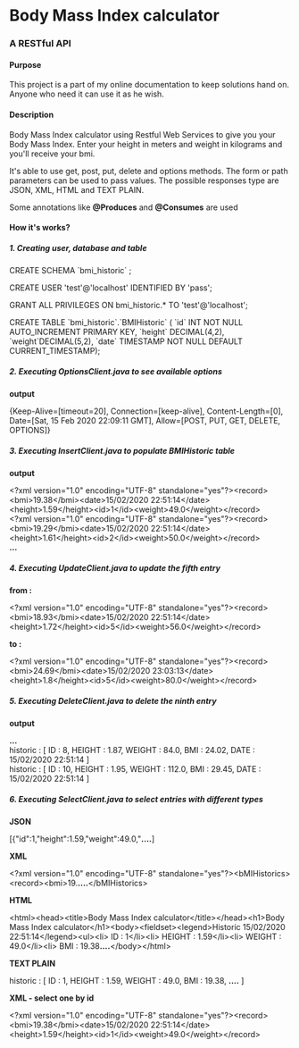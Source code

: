 # Body Mass Index calculator
 <h3>A RESTful API</h3>

 <h4>Purpose </h4>
 <p>
 This project is a part of my online documentation to keep solutions hand on. Anyone who need it can use it as he wish.
<p/>
<h4>Description</h4>
 <p>
 Body Mass Index calculator using Restful Web Services to give you your Body Mass Index. Enter your height in meters and weight in kilograms and you'll receive your bmi.<p>
  <p>
  It's able to use get, post, put, delete and options methods.
 The form or path parameters can be used to pass values. The possible responses type are JSON, XML, HTML and TEXT PLAIN.</p>
 
 <p>Some annotations like <b>@Produces</b> and <b>@Consumes</b> are used</p>
 
 <h4>How it's works?</h4>
 
 <h5>1. Creating user, database and table</h5>
 <p> 
 CREATE SCHEMA `bmi_historic` ;<p/>
<p> 
CREATE USER 'test'@'localhost' IDENTIFIED BY 'pass';<p/>
<p> 
 GRANT ALL PRIVILEGES ON bmi_historic.* TO 'test'@'localhost';<p/>
<p> 
CREATE TABLE `bmi_historic`.`BMIHistoric` (
  `id` INT NOT NULL AUTO_INCREMENT PRIMARY KEY,
  `height` DECIMAL(4,2),
  `weight`DECIMAL(5,2),
  `date` TIMESTAMP NOT NULL DEFAULT CURRENT_TIMESTAMP);<p/>
 
 
 <h5>2. Executing OptionsClient.java to see available options</h5>
 <p><b>output</b><p/>
 <p>{Keep-Alive=[timeout=20], Connection=[keep-alive], Content-Length=[0], Date=[Sat, 15 Feb 2020 22:09:11 GMT], Allow=[POST, PUT, GET, DELETE, OPTIONS]}<p/>

 <h5>3. Executing InsertClient.java to populate BMIHistoric table</h5>
 
 <p><b>output</b><p/>

 &lt;?xml version="1.0" encoding="UTF-8" standalone="yes"?&gt;&lt;record&gt;&lt;bmi&gt;19.38&lt;/bmi&gt;&lt;date&gt;15/02/2020 22:51:14&lt;/date&gt;&lt;height&gt;1.59&lt;/height&gt;&lt;id&gt;1&lt;/id&gt;&lt;weight&gt;49.0&lt;/weight&gt;&lt;/record&gt;<br/>&lt;?xml version="1.0" encoding="UTF-8" standalone="yes"?&gt;&lt;record&gt;&lt;bmi&gt;19.29&lt;/bmi&gt;&lt;date&gt;15/02/2020 22:51:14&lt;/date&gt;&lt;height&gt;1.61&lt;/height&gt;&lt;id&gt;2&lt;/id&gt;&lt;weight&gt;50.0&lt;/weight&gt;&lt;/record&gt;<br/>
 <b>...</b>
 
 <h5>4. Executing UpdateClient.java to update the fifth entry</h5>

 <p><b>from :</b></p>
 <p>&lt;?xml version="1.0" encoding="UTF-8" standalone="yes"?&gt;&lt;record&gt;&lt;bmi&gt;18.93&lt;/bmi&gt;&lt;date&gt;15/02/2020 22:51:14&lt;/date&gt;&lt;height&gt;1.72&lt;/height&gt;&lt;id&gt;5&lt;/id&gt;&lt;weight&gt;56.0&lt;/weight&gt;&lt;/record&gt;</p>
 <p><b>to :</b></p>
 <p>&lt;?xml version="1.0" encoding="UTF-8" standalone="yes"?&gt;&lt;record&gt;&lt;bmi&gt;24.69&lt;/bmi&gt;&lt;date&gt;15/02/2020 23:03:13&lt;/date&gt;&lt;height&gt;1.8&lt;/height&gt;&lt;id&gt;5&lt;/id&gt;&lt;weight&gt;80.0&lt;/weight&gt;&lt;/record&gt;</p>
 
  <h5>5. Executing DeleteClient.java to delete the ninth entry</h5>
   <p><b>output</b><p/>
    
  <p>
 <b>...</b><br/>
 historic : [ ID : 8, HEIGHT : 1.87, WEIGHT : 84.0, BMI : 24.02, DATE : 15/02/2020 22:51:14 ]<br/>
historic : [ ID : 10, HEIGHT : 1.95, WEIGHT : 112.0, BMI : 29.45, DATE : 15/02/2020 22:51:14 ]

</p>
  <h5>6. Executing SelectClient.java to select entries with different types</h5>
 <p><b>JSON</b></p>
<p>[{"id":1,"height":1.59,"weight":49.0,"<b>....</b>]</p>

<p><b>XML</b></p>
<p>&lt;?xml version="1.0" encoding="UTF-8" standalone="yes"?&gt;&lt;bMIHistorics&gt;&lt;record&gt;&lt;bmi&gt;19.<b>....</b>&lt;/bMIHistorics&gt;</p>

<p><b>HTML</b></p>
<p>&lt;html&gt;&lt;head&gt;&lt;title&gt;Body Mass Index calculator&lt;/title&gt;&lt;/head&gt;&lt;h1&gt;Body Mass Index calculator&lt;/h1&gt;&lt;body&gt;&lt;fieldset&gt;&lt;legend&gt;Historic 15/02/2020 22:51:14&lt;/legend&gt;&lt;ul&gt;&lt;li&gt; ID : 1&lt;/li&gt;&lt;li&gt; HEIGHT : 1.59&lt;/li&gt;&lt;li&gt; WEIGHT : 49.0&lt;/li&gt;&lt;li&gt; BMI : 19.38<b>....</b>&lt;/body&gt;&lt;/html&gt;</p>

<p><b>TEXT PLAIN</b></p>
<p>historic : [ ID : 1, HEIGHT : 1.59, WEIGHT : 49.0, BMI : 19.38, <b>....</b> ]</p>

<p><b>XML - select one by id </b></p>
<p>&lt;?xml version="1.0" encoding="UTF-8" standalone="yes"?&gt;&lt;record&gt;&lt;bmi&gt;19.38&lt;/bmi&gt;&lt;date&gt;15/02/2020 22:51:14&lt;/date&gt;&lt;height&gt;1.59&lt;/height&gt;&lt;id&gt;1&lt;/id&gt;&lt;weight&gt;49.0&lt;/weight&gt;&lt;/record&gt;</p>

 <p></p>
 

